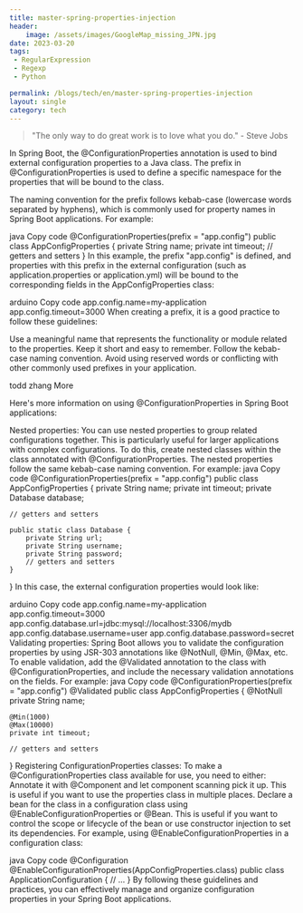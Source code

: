 ```yaml
---
title: master-spring-properties-injection
header:
    image: /assets/images/GoogleMap_missing_JPN.jpg
date: 2023-03-20
tags:
 - RegularExpression
 - Regexp
 - Python

permalink: /blogs/tech/en/master-spring-properties-injection
layout: single
category: tech
---
```

> "The only way to do great work is to love what you do." - Steve Jobs


In Spring Boot, the @ConfigurationProperties annotation is used to bind external configuration properties to a Java class. The prefix in @ConfigurationProperties is used to define a specific namespace for the properties that will be bound to the class.

The naming convention for the prefix follows kebab-case (lowercase words separated by hyphens), which is commonly used for property names in Spring Boot applications. For example:

java
Copy code
@ConfigurationProperties(prefix = "app.config")
public class AppConfigProperties {
    private String name;
    private int timeout;
    // getters and setters
}
In this example, the prefix "app.config" is defined, and properties with this prefix in the external configuration (such as application.properties or application.yml) will be bound to the corresponding fields in the AppConfigProperties class:

arduino
Copy code
app.config.name=my-application
app.config.timeout=3000
When creating a prefix, it is a good practice to follow these guidelines:

Use a meaningful name that represents the functionality or module related to the properties.
Keep it short and easy to remember.
Follow the kebab-case naming convention.
Avoid using reserved words or conflicting with other commonly used prefixes in your application.



todd zhang
More

Here's more information on using @ConfigurationProperties in Spring Boot applications:

Nested properties: You can use nested properties to group related configurations together. This is particularly useful for larger applications with complex configurations. To do this, create nested classes within the class annotated with @ConfigurationProperties. The nested properties follow the same kebab-case naming convention. For example:
java
Copy code
@ConfigurationProperties(prefix = "app.config")
public class AppConfigProperties {
    private String name;
    private int timeout;
    private Database database;

    // getters and setters

    public static class Database {
        private String url;
        private String username;
        private String password;
        // getters and setters
    }
}
In this case, the external configuration properties would look like:

arduino
Copy code
app.config.name=my-application
app.config.timeout=3000
app.config.database.url=jdbc:mysql://localhost:3306/mydb
app.config.database.username=user
app.config.database.password=secret
Validating properties: Spring Boot allows you to validate the configuration properties by using JSR-303 annotations like @NotNull, @Min, @Max, etc. To enable validation, add the @Validated annotation to the class with @ConfigurationProperties, and include the necessary validation annotations on the fields. For example:
java
Copy code
@ConfigurationProperties(prefix = "app.config")
@Validated
public class AppConfigProperties {
    @NotNull
    private String name;

    @Min(1000)
    @Max(10000)
    private int timeout;

    // getters and setters
}
Registering ConfigurationProperties classes: To make a @ConfigurationProperties class available for use, you need to either:
Annotate it with @Component and let component scanning pick it up. This is useful if you want to use the properties class in multiple places.
Declare a bean for the class in a configuration class using @EnableConfigurationProperties or @Bean. This is useful if you want to control the scope or lifecycle of the bean or use constructor injection to set its dependencies.
For example, using @EnableConfigurationProperties in a configuration class:

java
Copy code
@Configuration
@EnableConfigurationProperties(AppConfigProperties.class)
public class ApplicationConfiguration {
    // ...
}
By following these guidelines and practices, you can effectively manage and organize configuration properties in your Spring Boot applications.



